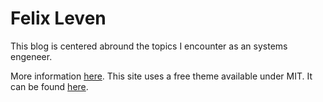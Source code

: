 # Felix Leven

This blog is centered abround the topics I encounter as an systems engeneer.

More information [here](https://github.com/FLeven/blog/about).
This site uses a free theme available under MIT. It can be found [here](https://github.com/McShelby/hugo-theme-relearn/tree/main).